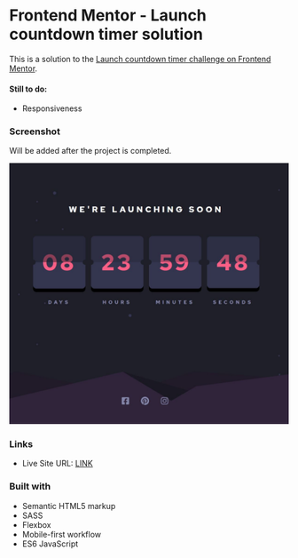 # Frontend Mentor - Launch countdown timer solution

This is a solution to the [Launch countdown timer challenge on Frontend Mentor](https://www.frontendmentor.io/challenges/launch-countdown-timer-N0XkGfyz-).

#### Still to do:

- Responsiveness

### Screenshot

Will be added after the project is completed.

![](./screenshot.jpg)

### Links

- Live Site URL: [LINK](https://jovial-mclean-c7b204.netlify.app)

### Built with

- Semantic HTML5 markup
- SASS
- Flexbox
- Mobile-first workflow
- ES6 JavaScript
